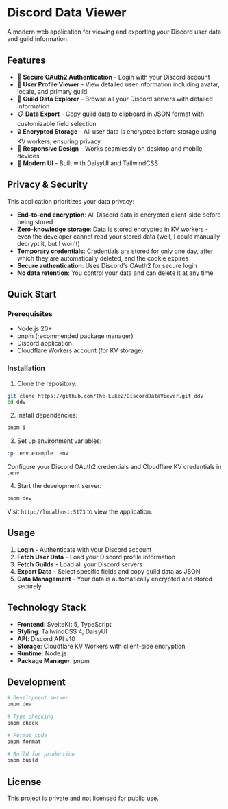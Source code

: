 # Discord Data Viewer

A modern web application for viewing and exporting your Discord user data and guild information.

## Features

- 🔐 **Secure OAuth2 Authentication** - Login with your Discord account
- 👤 **User Profile Viewer** - View detailed user information including avatar, locale, and primary guild
- 🏰 **Guild Data Explorer** - Browse all your Discord servers with detailed information
- 📋 **Data Export** - Copy guild data to clipboard in JSON format with customizable field selection
- 🔒 **Encrypted Storage** - All user data is encrypted before storage using KV workers, ensuring privacy
- 📱 **Responsive Design** - Works seamlessly on desktop and mobile devices
- 🎨 **Modern UI** - Built with DaisyUI and TailwindCSS

## Privacy & Security

This application prioritizes your data privacy:

- **End-to-end encryption**: All Discord data is encrypted client-side before being stored
- **Zero-knowledge storage**: Data is stored encrypted in KV workers - even the developer cannot read your stored data (well, I could manually decrypt it, but I won't)
- **Temporary credentials**: Credentials are stored for only one day, after which they are automatically deleted, and the cookie expires
- **Secure authentication**: Uses Discord's OAuth2 for secure login
- **No data retention**: You control your data and can delete it at any time

## Quick Start

### Prerequisites

- Node.js 20+
- pnpm (recommended package manager)
- Discord application
- Cloudflare Workers account (for KV storage)

### Installation

1. Clone the repository:

```bash
git clone https://github.com/The-LukeZ/DiscordDataViever.git ddv
cd ddv
```

2. Install dependencies:

```bash
pnpm i
```

3. Set up environment variables:

```bash
cp .env.example .env
```

Configure your Discord OAuth2 credentials and Cloudflare KV credentials in `.env`

4. Start the development server:

```bash
pnpm dev
```

Visit `http://localhost:5173` to view the application.

## Usage

1. **Login** - Authenticate with your Discord account
2. **Fetch User Data** - Load your Discord profile information
3. **Fetch Guilds** - Load all your Discord servers
4. **Export Data** - Select specific fields and copy guild data as JSON
5. **Data Management** - Your data is automatically encrypted and stored securely

## Technology Stack

- **Frontend**: SvelteKit 5, TypeScript
- **Styling**: TailwindCSS 4, DaisyUI
- **API**: Discord API v10
- **Storage**: Cloudflare KV Workers with client-side encryption
- **Runtime**: Node.js
- **Package Manager**: pnpm

## Development

```bash
# Development server
pnpm dev

# Type checking
pnpm check

# Format code
pnpm format

# Build for production
pnpm build
```

## License

This project is private and not licensed for public use.
